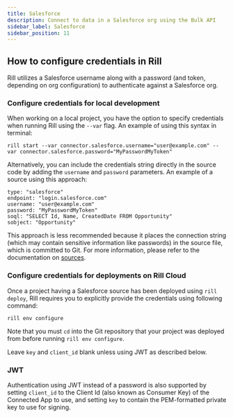 ```yaml
---
title: Salesforce
description: Connect to data in a Salesforce org using the Bulk API
sidebar_label: Salesforce
sidebar_position: 11
---
```


<!-- WARNING: There are links to this page in source code. If you move it, find and replace the links and consider adding a redirect in docusaurus.config.js. -->

## How to configure credentials in Rill

Rill utilizes a Salesforce username along with a password (and token, depending
on org configuration) to authenticate against a Salesforce org.

### Configure credentials for local development

When working on a local project, you have the option to specify credentials when running Rill using the `--var` flag.
An example of using this syntax in terminal:
```
rill start --var connector.salesforce.username="user@example.com" --var connector.salesforce.password="MyPasswordMyToken"
```

Alternatively, you can include the credentials string directly in the source code by adding the `username` and `password` parameters. 
An example of a source using this approach:
```
type: "salesforce"
endpoint: "login.salesforce.com"
username: "user@example.com"
password: "MyPasswordMyToken"
soql: "SELECT Id, Name, CreatedDate FROM Opportunity"
sobject: "Opportunity"
```
This approach is less recommended because it places the connection string (which may contain sensitive information like passwords) in the source file, which is committed to Git. For more information, please refer to the documentation on [sources](../../reference/project-files/index.md).

### Configure credentials for deployments on Rill Cloud

Once a project having a Salesforce source has been deployed using `rill deploy`, Rill requires you to explicitly provide the credentials using following command:
```
rill env configure
```
Note that you must `cd` into the Git repository that your project was deployed from before running `rill env configure`.

Leave `key` and `client_id` blank unless using JWT as described below.

### JWT

Authentication using JWT instead of a password is also supported by setting
`client_id` to the Client Id (also known as Consumer Key) of the Connected App
to use, and setting `key` to contain the PEM-formatted private key to use for
signing.
